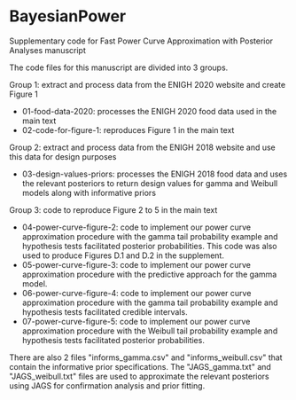 # BayesianPower
Supplementary code for Fast Power Curve Approximation with Posterior Analyses manuscript 

The code files for this manuscript are divided into 3 groups.

Group 1: extract and process data from the ENIGH 2020 website and create Figure 1
- 01-food-data-2020: processes the ENIGH 2020 food data used in the main text
- 02-code-for-figure-1: reproduces Figure 1 in the main text

Group 2: extract and process data from the ENIGH 2018 website and use this data for design purposes
- 03-design-values-priors: processes the ENIGH 2018 food data and uses the relevant posteriors
                           to return design values for gamma and Weibull models along with informative priors

Group 3: code to reproduce Figure 2 to 5 in the main text
- 04-power-curve-figure-2: code to implement our power curve approximation procedure with the gamma tail
                           probability example and hypothesis tests facilitated posterior probabilities.
                           This code was also used to produce Figures D.1 and D.2 in the supplement.
- 05-power-curve-figure-3: code to implement our power curve approximation procedure with the predictive
                           approach for the gamma model.
- 06-power-curve-figure-4: code to implement our power curve approximation procedure with the gamma tail
                           probability example and hypothesis tests facilitated credible intervals.
- 07-power-curve-figure-5: code to implement our power curve approximation procedure with the Weibull tail
                           probability example and hypothesis tests facilitated posterior probabilities.

There are also 2 files "informs_gamma.csv" and "informs_weibull.csv" that contain the informative prior specifications.
The "JAGS_gamma.txt" and "JAGS_weibull.txt" files are used to approximate the relevant posteriors using JAGS
for confirmation analysis and prior fitting.
